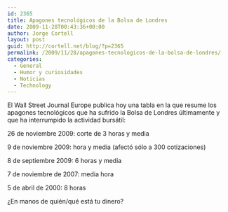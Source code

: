 ```yaml
---
id: 2365
title: Apagones tecnológicos de la Bolsa de Londres
date: 2009-11-28T00:43:36+00:00
author: Jorge Cortell
layout: post
guid: http://cortell.net/blog/?p=2365
permalink: /2009/11/28/apagones-tecnologicos-de-la-bolsa-de-londres/
categories:
  - General
  - Humor y curiosidades
  - Noticias
  - Technology
---
```

El Wall Street Journal Europe publica hoy una tabla en la que resume los apagones tecnológicos que ha sufrido la Bolsa de Londres últimamente y que ha interrumpido la actividad bursátil:

26 de noviembre 2009: corte de 3 horas y media
  
9 de noviembre 2009: hora y media (afectó sólo a 300 cotizaciones)
  
8 de septiembre 2009: 6 horas y media
  
7 de noviembre de 2007: media hora
  
5 de abril de 2000: 8 horas

¿En manos de quién/qué está tu dinero?
